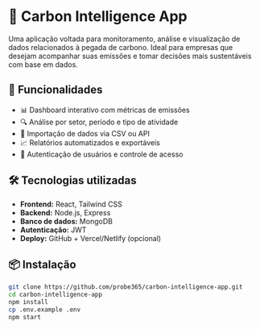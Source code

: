 # 🌱 Carbon Intelligence App

Uma aplicação voltada para monitoramento, análise e visualização de dados relacionados à pegada de carbono. Ideal para empresas que desejam acompanhar suas emissões e tomar decisões mais sustentáveis com base em dados.

## 🚀 Funcionalidades

- 📊 Dashboard interativo com métricas de emissões
- 🔍 Análise por setor, período e tipo de atividade
- 📁 Importação de dados via CSV ou API
- 📈 Relatórios automatizados e exportáveis
- 🔐 Autenticação de usuários e controle de acesso

## 🛠️ Tecnologias utilizadas

- **Frontend:** React, Tailwind CSS
- **Backend:** Node.js, Express
- **Banco de dados:** MongoDB
- **Autenticação:** JWT
- **Deploy:** GitHub + Vercel/Netlify (opcional)

## 📦 Instalação

```bash
git clone https://github.com/probe365/carbon-intelligence-app.git
cd carbon-intelligence-app
npm install
cp .env.example .env
npm start
